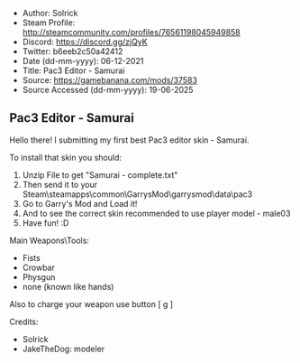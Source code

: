 - Author: Solrick
- Steam Profile: http://steamcommunity.com/profiles/76561198045949858
- Discord: https://discord.gg/zjQyK
- Twitter: b6eeb2c50a42412
- Date (dd-mm-yyyy): 06-12-2021
- Title: Pac3 Editor - Samurai
- Source: https://gamebanana.com/mods/37583
- Source Accessed (dd-mm-yyyy): 19-06-2025

## Pac3 Editor - Samurai

Hello there!
I submitting my first best Pac3 editor skin - Samurai.

To install that skin you should:

1. Unzip File to get "Samurai - complete.txt"
2. Then send it to your Steam\steamapps\common\GarrysMod\garrysmod\data\pac3
3. Go to Garry's Mod and Load it!
4. And to see the correct skin recommended to use player model - male03
5. Have fun! :D

Main Weapons\Tools:

- Fists
- Crowbar
- Physgun
- none (known like hands)

Also to charge your weapon use button [ g ]

Credits:

- Solrick
- JakeTheDog: modeler
